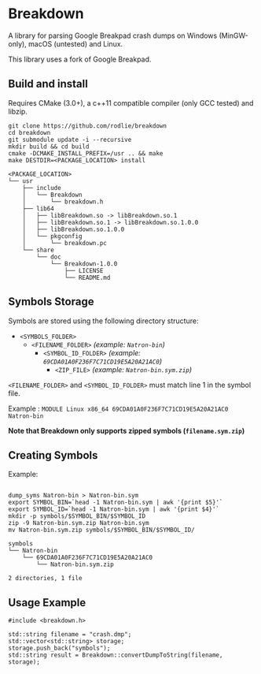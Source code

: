 # Breakdown

A library for parsing Google Breakpad crash dumps on Windows (MinGW-only), macOS (untested) and Linux.

This library uses a fork of Google Breakpad.

## Build and install
Requires CMake (3.0+), a c++11 compatible compiler (only GCC tested) and libzip.

```
git clone https://github.com/rodlie/breakdown
cd breakdown
git submodule update -i --recursive
mkdir build && cd build
cmake -DCMAKE_INSTALL_PREFIX=/usr .. && make
make DESTDIR=<PACKAGE_LOCATION> install
```
```
<PACKAGE_LOCATION>
└── usr
    ├── include
    │   └── Breakdown
    │       └── breakdown.h
    ├── lib64
    │   ├── libBreakdown.so -> libBreakdown.so.1
    │   ├── libBreakdown.so.1 -> libBreakdown.so.1.0.0
    │   ├── libBreakdown.so.1.0.0
    │   └── pkgconfig
    │       └── breakdown.pc
    └── share
        └── doc
            └── Breakdown-1.0.0
                ├── LICENSE
                └── README.md
```

## Symbols Storage

Symbols are stored using the following directory structure:

* ``<SYMBOLS_FOLDER>``
  * ``<FILENAME_FOLDER>`` *(example: ``Natron-bin``)*
    * ``<SYMBOL_ID_FOLDER>`` *(example: ``69CDA01A0F236F7C71CD19E5A20A21AC0``)*
      * ``<ZIP_FILE>`` *(example: ``Natron-bin.sym.zip``)*

``<FILENAME_FOLDER>`` and ``<SYMBOL_ID_FOLDER>`` must match line 1 in the symbol file.

Example : ``MODULE Linux x86_64 69CDA01A0F236F7C71CD19E5A20A21AC0 Natron-bin``

**Note that Breakdown only supports zipped symbols (``filename.sym.zip``)**

## Creating Symbols

Example:
```

dump_syms Natron-bin > Natron-bin.sym
export SYMBOL_BIN=`head -1 Natron-bin.sym | awk '{print $5}'`
export SYMBOL_ID=`head -1 Natron-bin.sym | awk '{print $4}'`
mkdir -p symbols/$SYMBOL_BIN/$SYMBOL_ID
zip -9 Natron-bin.sym.zip Natron-bin.sym
mv Natron-bin.sym.zip symbols/$SYMBOL_BIN/$SYMBOL_ID/
```
```
symbols
└── Natron-bin
    └── 69CDA01A0F236F7C71CD19E5A20A21AC0
        └── Natron-bin.sym.zip

2 directories, 1 file
```

## Usage Example

```
#include <breakdown.h>

std::string filename = "crash.dmp";
std::vector<std::string> storage;
storage.push_back("symbols");
std::string result = Breakdown::convertDumpToString(filename, storage);
```
